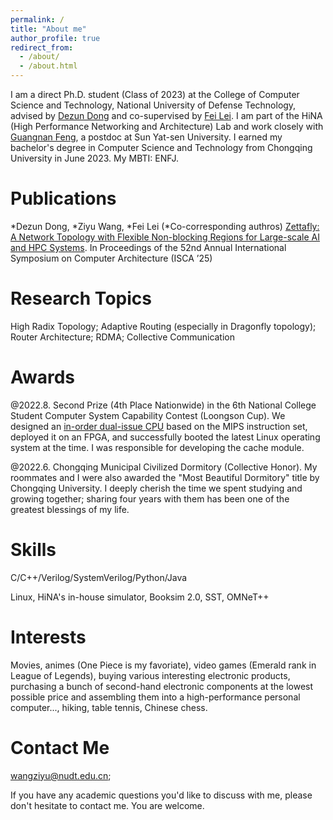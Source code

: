 ```yaml
---
permalink: /
title: "About me"
author_profile: true
redirect_from: 
  - /about/
  - /about.html
---
```


I am a direct Ph.D. student (Class of 2023) at the College of Computer Science and Technology, National University of Defense Technology, advised by [Dezun Dong](https://scholar.google.com.hk/citations?user=tBd50zkAAAAJ&hl=zh-CN&oi=ao) and co-supervised by [Fei Lei](https://orcid.org/0000-0001-8614-933X). I am part of the HiNA (High Performance Networking and Architecture) Lab and work closely with [Guangnan Feng](http://blog.sysu.tech/cv/), a postdoc at Sun Yat-sen University. I earned my bachelor's degree in Computer Science and Technology from Chongqing University in June 2023. My MBTI: ENFJ.

Publications
======
\*Dezun Dong, \*Ziyu Wang, \*Fei Lei (\*Co-corresponding authros) [Zettafly: A Network Topology with Flexible Non-blocking Regions for Large-scale AI and HPC Systems](https://doi.org/10.1145/3695053.3731098). In Proceedings of the 52nd Annual International Symposium on Computer Architecture (ISCA ’25)

Research Topics
======
High Radix Topology; Adaptive Routing (especially in Dragonfly topology); Router Architecture; RDMA; Collective Communication

Awards
======
@2022.8. Second Prize (4th Place Nationwide) in the 6th National College Student Computer System Capability Contest (Loongson Cup). We designed an [in-order dual-issue CPU](https://github.com/Maxpicca-Li/CDIM) based on the MIPS instruction set, deployed it on an FPGA, and successfully booted the latest Linux operating system at the time. I was responsible for developing the cache module.

@2022.6. Chongqing Municipal Civilized Dormitory (Collective Honor). My roommates and I were also awarded the "Most Beautiful Dormitory" title by Chongqing University. I deeply cherish the time we spent studying and growing together; sharing four years with them has been one of the greatest blessings of my life.

Skills
======
C/C++/Verilog/SystemVerilog/Python/Java

Linux, HiNA's in-house simulator, Booksim 2.0, SST, OMNeT++

Interests
======
Movies, animes (One Piece is my favoriate), video games (Emerald rank in League of Legends), buying various interesting electronic products, purchasing a bunch of second-hand electronic components at the lowest possible price and assembling them into a high-performance personal computer..., hiking, table tennis, Chinese chess.

Contact Me
======
wangziyu@nudt.edu.cn;

If you have any academic questions you'd like to discuss with me, please don't hesitate to contact me. You are welcome.
